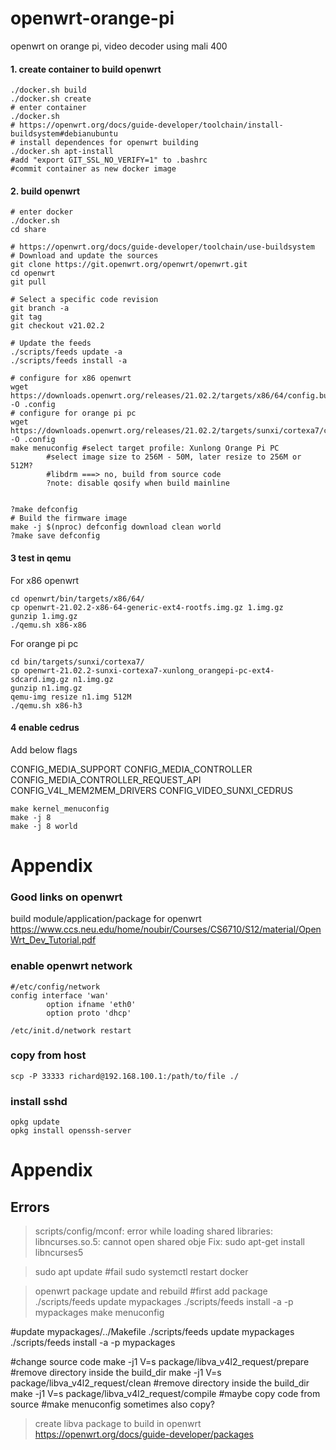 # openwrt-orange-pi
openwrt on orange pi, video decoder using mali 400

#### 1. create container to build openwrt
```
./docker.sh build
./docker.sh create
# enter container
./docker.sh
# https://openwrt.org/docs/guide-developer/toolchain/install-buildsystem#debianubuntu
# install dependences for openwrt building
./docker.sh apt-install
#add "export GIT_SSL_NO_VERIFY=1" to .bashrc
#commit container as new docker image
```

#### 2. build openwrt
```
# enter docker
./docker.sh
cd share

# https://openwrt.org/docs/guide-developer/toolchain/use-buildsystem
# Download and update the sources
git clone https://git.openwrt.org/openwrt/openwrt.git
cd openwrt
git pull
 
# Select a specific code revision
git branch -a
git tag
git checkout v21.02.2
 
# Update the feeds
./scripts/feeds update -a
./scripts/feeds install -a
 
# configure for x86 openwrt
wget https://downloads.openwrt.org/releases/21.02.2/targets/x86/64/config.buildinfo -O .config
# configure for orange pi pc
wget https://downloads.openwrt.org/releases/21.02.2/targets/sunxi/cortexa7/config.buildinfo -O .config
make menuconfig #select target profile: Xunlong Orange Pi PC
		#select image size to 256M - 50M, later resize to 256M or 512M?
		#libdrm ===> no, build from source code
		?note: disable qosify when build mainline


?make defconfig 
# Build the firmware image
make -j $(nproc) defconfig download clean world
?make save defconfig
```

#### 3 test in qemu
For x86 openwrt
```
cd openwrt/bin/targets/x86/64/
cp openwrt-21.02.2-x86-64-generic-ext4-rootfs.img.gz 1.img.gz
gunzip 1.img.gz
./qemu.sh x86-x86
```

For orange pi pc
```
cd bin/targets/sunxi/cortexa7/
cp openwrt-21.02.2-sunxi-cortexa7-xunlong_orangepi-pc-ext4-sdcard.img.gz n1.img.gz
gunzip n1.img.gz
qemu-img resize n1.img 512M
./qemu.sh x86-h3
```

#### 4 enable cedrus
Add below flags

CONFIG_MEDIA_SUPPORT
CONFIG_MEDIA_CONTROLLER
CONFIG_MEDIA_CONTROLLER_REQUEST_API
CONFIG_V4L_MEM2MEM_DRIVERS
CONFIG_VIDEO_SUNXI_CEDRUS

```
make kernel_menuconfig
make -j 8
make -j 8 world
```




# Appendix
### Good links on openwrt
build module/application/package for openwrt
https://www.ccs.neu.edu/home/noubir/Courses/CS6710/S12/material/OpenWrt_Dev_Tutorial.pdf

### enable openwrt network
```
#/etc/config/network
config interface 'wan'      
        option ifname 'eth0'
        option proto 'dhcp' 

/etc/init.d/network restart
```

### copy from host
```
scp -P 33333 richard@192.168.100.1:/path/to/file ./
```

### install sshd
```
opkg update
opkg install openssh-server
```


# Appendix
## Errors
> scripts/config/mconf: error while loading shared libraries: libncurses.so.5: cannot open shared obje
Fix: sudo apt-get install libncurses5

> sudo apt update #fail
sudo systemctl restart docker

> openwrt package update and rebuild
#first add package
./scripts/feeds update mypackages
./scripts/feeds install -a -p mypackages
make menuconfig

#update mypackages/../Makefile
./scripts/feeds update mypackages
./scripts/feeds install -a -p mypackages

#change source code
make -j1 V=s package/libva_v4l2_request/prepare #remove directory inside the build_dir
make -j1 V=s package/libva_v4l2_request/clean   #remove directory inside the build_dir
make -j1 V=s package/libva_v4l2_request/compile #maybe copy code from source
                                        #make menuconfig sometimes also copy?

> create libva package to build in openwrt
https://openwrt.org/docs/guide-developer/packages

